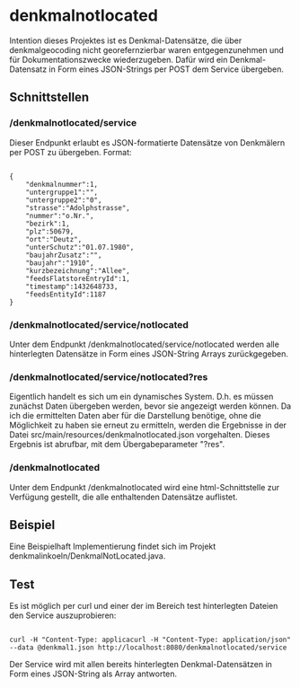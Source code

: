 # denkmalnotlocated

Intention dieses Projektes ist es Denkmal-Datensätze, die über denkmalgeocoding nicht georefernzierbar waren entgegenzunehmen und für Dokumentationszwecke wiederzugeben. Dafür wird ein Denkmal-Datensatz in Form eines JSON-Strings per POST dem Service übergeben. 

## Schnittstellen

### /denkmalnotlocated/service

Dieser Endpunkt erlaubt es JSON-formatierte Datensätze von Denkmälern per POST zu übergeben.
Format:
<pre><code>
{
	"denkmalnummer":1,
	"untergruppe1":"",
	"untergruppe2":"0",
	"strasse":"Adolphstrasse",
	"nummer":"o.Nr.",
	"bezirk":1,
	"plz":50679,
	"ort":"Deutz",
	"unterSchutz":"01.07.1980",
	"baujahrZusatz":"",
	"baujahr":"1910",
	"kurzbezeichnung":"Allee",
	"feedsFlatstoreEntryId":1,
	"timestamp":1432648733,
	"feedsEntityId":1187
}
</pre></code>  



### /denkmalnotlocated/service/notlocated

Unter dem Endpunkt /denkmalnotlocated/service/notlocated werden alle hinterlegten Datensätze in Form eines JSON-String Arrays zurückgegeben.

### /denkmalnotlocated/service/notlocated?res

Eigentlich handelt es sich um ein dynamisches System. D.h. es müssen zunächst Daten übergeben
werden, bevor sie angezeigt werden können. Da ich die ermittelten Daten aber für die Darstellung benötige, ohne die Möglichkeit zu haben sie erneut zu ermitteln, werden die Ergebnisse in der Datei src/main/resources/denkmalnotlocated.json vorgehalten. Dieses Ergebnis ist abrufbar, mit dem Übergabeparameter "?res".

### /denkmalnotlocated

Unter dem Endpunkt /denkmalnotlocated wird eine html-Schnittstelle zur Verfügung gestellt, die alle enthaltenden Datensätze auflistet.

## Beispiel

Eine Beispielhaft Implementierung findet sich im Projekt denkmalinkoeln/DenkmalNotLocated.java.

## Test

Es ist möglich per curl und einer der im Bereich test hinterlegten Dateien den Service auszuprobieren:
<pre><code>
curl -H "Content-Type: applicacurl -H "Content-Type: application/json" --data @denkmal1.json http://localhost:8080/denkmalnotlocated/service
</code></pre>
Der Service wird mit allen bereits hinterlegten Denkmal-Datensätzen in Form eines JSON-String als Array antworten.